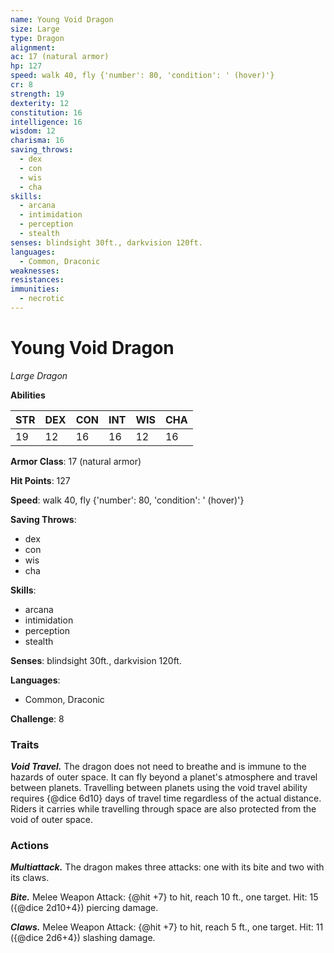 ```yaml
---
name: Young Void Dragon
size: Large
type: Dragon
alignment: 
ac: 17 (natural armor)
hp: 127
speed: walk 40, fly {'number': 80, 'condition': ' (hover)'}
cr: 8
strength: 19
dexterity: 12
constitution: 16
intelligence: 16
wisdom: 12
charisma: 16
saving_throws:
  - dex
  - con
  - wis
  - cha
skills:
  - arcana
  - intimidation
  - perception
  - stealth
senses: blindsight 30ft., darkvision 120ft.
languages:
  - Common, Draconic
weaknesses:
resistances:
immunities:
  - necrotic
---
```


# Young Void Dragon

*Large Dragon*

**Abilities**

| STR | DEX | CON | INT | WIS | CHA |
| --- | --- | --- | --- | --- | --- |
| 19 | 12 | 16 | 16 | 12 | 16 |

**Armor Class**: 17 (natural armor)

**Hit Points**: 127

**Speed**: walk 40, fly {'number': 80, 'condition': ' (hover)'}

**Saving Throws**:
  - dex
  - con
  - wis
  - cha

**Skills**:
  - arcana
  - intimidation
  - perception
  - stealth

**Senses**: blindsight 30ft., darkvision 120ft.

**Languages**:
  - Common, Draconic

**Challenge**: 8

### Traits
***Void Travel.*** The dragon does not need to breathe and is immune to the hazards of outer space. It can fly beyond a planet's atmosphere and travel between planets. Travelling between planets using the void travel ability requires {@dice 6d10} days of travel time regardless of the actual distance. Riders it carries while travelling through space are also protected from the void of outer space.

### Actions
***Multiattack.*** The dragon makes three attacks: one with its bite and two with its claws.

***Bite.*** Melee Weapon Attack: {@hit +7} to hit, reach 10 ft., one target. Hit: 15 ({@dice 2d10+4}) piercing damage.

***Claws.*** Melee Weapon Attack: {@hit +7} to hit, reach 5 ft., one target. Hit: 11 ({@dice 2d6+4}) slashing damage.

